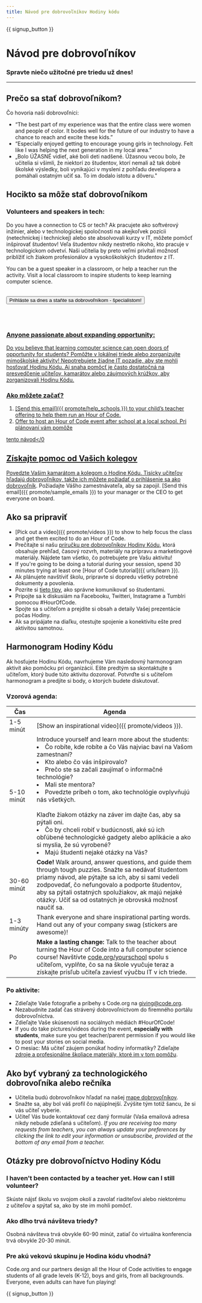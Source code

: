 ```yaml
---
title: Návod pre dobrovoľníkov Hodiny kódu
---
```


{{ signup_button }}

# Návod pre dobrovoľníkov
### Spravte niečo užitočné pre triedu už dnes!

***

## Prečo sa stať dobrovoľníkom?
Čo hovoria naši dobrovoľníci:

- “The best part of my experience was that the entire class were women and people of color. It bodes well for the future of our industry to have a chance to reach and excite these kids.”
- “Especially enjoyed getting to encourage young girls in technology. Felt like I was helping the next generation in my local area.”
- „Bolo ÚŽASNÉ vidieť, aké boli deti nadšené. Úžasnou vecou bolo, že učitelia si všimli, že niektorí zo študentov, ktorí nemali až tak dobré školské výsledky, boli vynikajúci v myslení z pohľadu developera a pomáhali ostatným učiť sa. To im dodalo istotu a dôveru."

## Hocikto sa môže stať dobrovoľníkom
### Volunteers and speakers in tech:
Do you have a connection to CS or tech? Ak pracujete ako softvérový inžinier, alebo v technologickej spoločnosti na akejkoľvek pozícii (netechnickej i technickej) alebo ste absolvovali kurzy v IT, môžete pomôcť inšpirovať študentov! Veľa študentov nikdy nestretlo nikoho, kto pracuje v technologickom odvetví. Naši učitelia by preto veľmi privítali možnosť priblížiť ich žiakom profesionálov a vysokoškolských študentov z IT.

You can be a guest speaker in a classroom, or help a teacher run the activity. Visit a local classroom to inspire students to keep learning computer science.
<br>
<br>

<a href="https://code.org/volunteer"><button>Prihláste sa dnes a staňte sa dobrovoľníkom - špecialistom!</button>

<br>
<br>

### Anyone passionate about expanding opportunity:
Do you believe that learning computer science can open doors of opportunity for students? Pomôžte v lokálnej triede alebo zorganizujte mimoškolské aktivity! Nepotrebujete žiadne IT pozadie, aby ste mohli hosťovať Hodinu Kódu. Aj snaha pomôcť je často dostatočná na presvedčenie učiteľov, kamarátov alebo záujmových krúžkov, aby zorganizovali Hodinu Kódu.

### Ako môžete začať?

1. [Send this email]({{ promote/help_schools }}) to your child’s teacher offering to help them run an Hour of Code.
2. Offer to host an Hour of Code event after school at a local school. Pri plánovaní vám pomôže



tento návod</0</li> </ol> 
   
   

## Získajte pomoc od Vašich kolegov

Povedzte Vašim kamarátom a kolegom o Hodine Kódu. Tisícky učiteľov hľadajú dobrovoľníkov, takže ich môžete požiadať o [prihlásenie sa ako dobrovoľník](https://code.org/volunteer). Požiadajte Vášho zamestnávateľa, aby sa zapojil. [Send this email]({{ promote/sample_emails }}) to your manager or the CEO to get everyone on board.



## Ako sa pripraviť

- [Pick out a video]({{ promote/videos }}) to show to help focus the class and get them excited to do an Hour of Code.
- Prečítajte si našu [príručku pre dobrovoľníkov Hodiny Kódu](/files/hoc-volunteer-toolkit.pdf), ktorá obsahuje prehľad, časový rozvrh, materiály na prípravu a marketingové materiály. Nájdete tam všetko, čo potrebujete pre Vašu aktivitu!
- If you're going to be doing a tutorial during your session, spend 30 minutes trying at least one [Hour of Code tutorial]({{ urls/learn }}).
- Ak plánujete navštíviť školu, pripravte si dopredu všetky potrebné dokumenty a povolenia.
- Pozrite si [tieto tipy](https://code.org/files/CSTT_Volunteers.pdf), ako správne komunikovať so študentami.
- Pripojte sa k diskusiám na Facebooku, Twitteri, Instagrame a Tumblri pomocou #HourOfCode.
- Spojte sa s učiteľom a prejdite si obsah a detaily Vašej prezentácie počas Hodiny.
- Ak sa pripájate na diaľku, otestujte spojenie a konektivitu ešte pred aktivitou samotnou.



## Harmonogram Hodiny Kódu

Ak hosťujete Hodinu Kódu, navrhujeme Vám nasledovný harmonogram aktivít ako pomôcku pri organizácií. Ešte predtým sa skontaktujte s učiteľom, ktorý bude túto aktivitu dozorovať. Potvrďte si s učiteľom harmonogram a predjite si body, o ktorých budete diskutovať.



### Vzorová agenda:

| Čas         | Agenda                                                                                                                                                                                                                                                                                                                                                           |
| ----------- | ---------------------------------------------------------------------------------------------------------------------------------------------------------------------------------------------------------------------------------------------------------------------------------------------------------------------------------------------------------------- |
| 1-5 minút   | [Show an inspirational video]({{ promote/videos }}).                                                                                                                                                                                                                                                                                                             |
| 5-10 minút  | Introduce yourself and learn more about the students: </ul><li>Čo robíte, kde robíte a čo Vás najviac baví na Vašom zamestnaní?</li><li>Kto alebo čo vás inšpirovalo?</li><li>Prečo ste sa začali zaujímať o informačné technológie?</li><li>Mali ste mentora?</li><li>Povedzte príbeh o tom, ako technológie ovplyvňujú nás všetkých.</li><br>Klaďte žiakom otázky na záver im dajte čas, aby sa pýtali oni.</br> <li> Čo by chceli robiť v budúcnosti, aké sú ich obľúbené technologické gadgety alebo aplikácie a ako si myslia, že sú vyrobené? </li><li> Majú študenti nejaké otázky na Vás?</ul> |
| 30-60 minút | **Code!** Walk around, answer questions, and guide them through tough puzzles. Snažte sa nedávať študentom priamy návod, ale pýtajte sa ich, aby si sami vedeli zodpovedať, čo nefungovalo a podporte študentov, aby sa pýtali ostatných spolužiakov, ak majú nejaké otázky. Učiť sa od ostatných je obrovská možnosť naučiť sa.                                 |
| 1-3 minúty  | Thank everyone and share inspirational parting words. Hand out any of your company swag (stickers are awesome)!                                                                                                                                                                                                                                                  |
| Po          | **Make a lasting change:** Talk to the teacher about turning the Hour of Code into a full computer science course! Navštívte [code.org/yourschool](https://code.org/yourschool) spolu s učiteľom, vyplňte, čo sa na škole vyučuje teraz a získajte prísľub učiteľa zaviesť výučbu IT v ich triede.                                                               |




### Po aktivite:

- Zdieľajte Vaše fotografie a príbehy s Code.org na giving@code.org.
- Nezabudnite zadať čas strávený dobrovoľníctvom do firemného portálu dobrovoľníctva.
- Zdieľajte Vaše skúsenosti na sociálnych médiách #HourOfCode!
- If you do take pictures/videos during the event, **especially with students**, make sure you get teacher/parent permission if you would like to post your stories on social media.
- O mesiac: Má učiteľ záujem ponúkať hodiny informatiky? Zdieľajte [zdroje a profesionálne školiace materiály, ktoré im v tom pomôžu](https://code.org/yourschool).



## Ako byť vybraný za technologického dobrovoľníka alebo rečníka

- Učitelia budú dobrovoľníkov hľadať na našej [mape dobrovoľníkov](https://code.org/volunteer/local).
- Snažte sa, aby bol váš profil čo najúplnejší. Zvýšite tým totiž šancu, že si vás učiteľ vyberie.
- Učiteľ Vás bude kontaktovať cez daný formulár (Vaša emailová adresa nikdy nebude zdieľaná s učiteľom). *If you are receiving too many requests from teachers, you can always update your preferences by clicking the link to edit your information or unsubscribe, provided at the bottom of any email from a teacher.*



## Otázky pre dobrovoľníctvo Hodiny Kódu



### I haven't been contacted by a teacher yet. How can I still volunteer?

Skúste nájsť školu vo svojom okolí a zavolať riaditeľovi alebo niektorému z učiteľov a spýtať sa, ako by ste im mohli pomôcť.



### Ako dlho trvá návšteva triedy?

Osobná návšteva trvá obvykle 60-90 minút, zatiaľ čo virtuálna konferencia trvá obvykle 20-30 minút.



### Pre akú vekovú skupinu je Hodina kódu vhodná?

Code.org and our partners design all the Hour of Code activities to engage students of all grade levels (K-12), boys and girls, from all backgrounds. Everyone, even adults can have fun playing!

{{ signup_button }}
